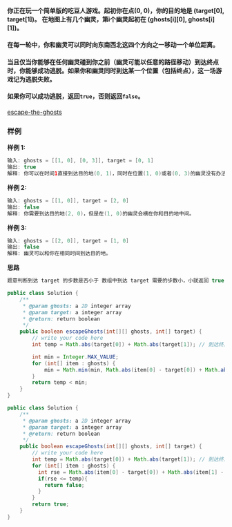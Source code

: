 

#### 你正在玩一个简单版的吃豆人游戏。起初你在点(0, 0)，你的目的地是 (target[0], target[1])。 在地图上有几个幽灵，第i个幽灵起初在 (ghosts[i][0], ghosts[i][1])。

#### 在每一轮中，你和幽灵可以同时向东南西北这四个方向之一移动一个单位距离。

#### 当且仅当你能够在任何幽灵碰到你之前（幽灵可能以任意的路径移动）到达终点时，你能够成功逃脱。如果你和幽灵同时到达某一个位置（包括终点），这一场游戏记为逃脱失败。

#### 如果你可以成功逃脱，返回`true`，否则返回`false`。





[escape-the-ghosts](https://www.lintcode.com/problem/escape-the-ghosts/description)



### **样例**

**样例 1:**

```java
输入: ghosts = [[1, 0], [0, 3]], target = [0, 1]
输出: true
解释: 你可以在时间1直接到达目的地(0, 1)，同时在位置(1, 0)或者(0, 3)的幽灵没有办法抓到你。
```

**样例 2:**

```java
输入: ghosts = [[1, 0]], target = [2, 0]
输出: false
解释: 你需要到达目的地(2, 0)，但是在(1, 0)的幽灵会横在你和目的地中间。
```

**样例 3:**

```java
输入: ghosts = [[2, 0]], target = [1, 0]
输出: false
解释: 幽灵可以和你在相同时间到达目的地。
```





**思路**

```java
题意判断到达 target 的步数是否小于 数组中到达 target 需要的步数小，小就返回 true 反之返回 false  
```



```java
public class Solution {
    /**
     * @param ghosts: a 2D integer array
     * @param target: a integer array
     * @return: return boolean
     */
    public boolean escapeGhosts(int[][] ghosts, int[] target) {
        // write your code here
        int temp = Math.abs(target[0]) + Math.abs(target[1]); // 到达终点需要的步数

        int min = Integer.MAX_VALUE;
        for (int[] item : ghosts) {
            min = Math.min(min, Math.abs(item[0] - target[0]) + Math.abs(item[1] - target[1]));
        }
        return temp < min;
    }
}


```





```java
public class Solution {
    /**
     * @param ghosts: a 2D integer array
     * @param target: a integer array
     * @return: return boolean
     */
    public boolean escapeGhosts(int[][] ghosts, int[] target) {
        // write your code here
        int temp = Math.abs(target[0]) + Math.abs(target[1]); // 到达终点需要的步数
        for (int[] item : ghosts) {
          int rse = Math.abs(item[0] - target[0]) + Math.abs(item[1] - target[1]);
          if(rse <= temp){
            return false;
          }
        }
        return true;
    }
}



```

